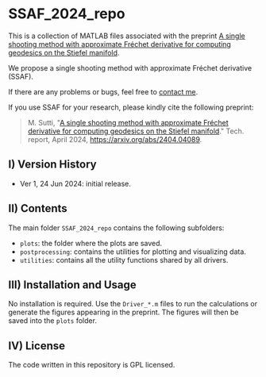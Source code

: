 # SSAF_2024_repo

<!--- Created on 2024.06.24.
Last change on 2024.06.24. -->

This is a collection of MATLAB files associated with the preprint [A single shooting method with approximate Fréchet derivative for computing geodesics on the Stiefel manifold](https://arxiv.org/abs/2404.04089).

We propose a single shooting method with approximate Fréchet derivative (SSAF).

If there are any problems or bugs, feel free to [contact me](mailto:msutti@ncts.ntu.edu.tw).

If you use SSAF for your research, please kindly cite the following preprint:

> M. Sutti, 
"[A single shooting method with approximate Fréchet derivative for computing geodesics on the Stiefel manifold](https://arxiv.org/abs/2404.04089)." Tech. report, April 2024, https://arxiv.org/abs/2404.04089.

## I) Version History

- Ver 1, 24 Jun 2024: initial release.

## II) Contents

The main folder `SSAF_2024_repo` contains the following subfolders:

- `plots`: the folder where the plots are saved.
- `postprocessing`: contains the utilities for plotting and visualizing data.
- `utilities`: contains all the utility functions shared by all drivers.

## III) Installation and Usage

No installation is required. Use the `Driver_*.m` files to run the calculations or generate the figures appearing in the preprint.
The figures will then be saved into the `plots` folder.

## IV) License

The code written in this repository is GPL licensed.


